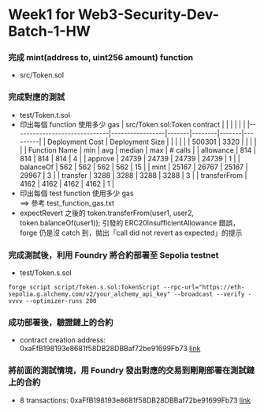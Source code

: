 # Week1 for Web3-Security-Dev-Batch-1-HW

### 完成 mint(address to, uint256 amount) function
- src/Token.sol

### 完成對應的測試
- test/Token.t.sol
- 印出每個 function 使用多少 gas
  | src/Token.sol:Token contract |                 |       |        |       |         |
  |------------------------------|-----------------|-------|--------|-------|---------|
  | Deployment Cost              | Deployment Size |       |        |       |         |
  | 500301                       | 3320            |       |        |       |         |
  | Function Name                | min             | avg   | median | max   | # calls |
  | allowance                    | 814             | 814   | 814    | 814   | 4       |
  | approve                      | 24739           | 24739 | 24739  | 24739 | 1       |
  | balanceOf                    | 562             | 562   | 562    | 562   | 15      |
  | mint                         | 25167           | 26767 | 25167  | 29967 | 3       |
  | transfer                     | 3288            | 3288  | 3288   | 3288  | 3       |
  | transferFrom                 | 4162            | 4162  | 4162   | 4162  | 1       |
- 印出每個 test function 使用多少 gas  
  ==> 參考 test_function_gas.txt
- expectRevert 之後的 token.transferFrom(user1, user2, token.balanceOf(user1)); 引發的 ERC20InsufficientAllowance 錯誤，forge 仍是沒 catch 到，拋出「call did not revert as expected」的提示

### 完成測試後，利用 Foundry 將合約部署至 Sepolia testnet
- test/Token.s.sol
```
forge script script/Token.s.sol:TokenScript --rpc-url="https://eth-sepolia.g.alchemy.com/v2/your_alchemy_api_key" --broadcast --verify -vvvv --optimizer-runs 200
```

### 成功部署後，驗證鏈上的合約
- contract creation address: 0xaFfB198193e8681f58DB28DBBaf72be91699Fb73 [link](https://sepolia.etherscan.io/address/0xaFfB198193e8681f58DB28DBBaf72be91699Fb73#code)

### 將前面的測試情境，用 Foundry 發出對應的交易到剛剛部署在測試鏈上的合約
- 8 transactions: 0xaFfB198193e8681f58DB28DBBaf72be91699Fb73 [link](https://sepolia.etherscan.io/address/0xaFfB198193e8681f58DB28DBBaf72be91699Fb73)

